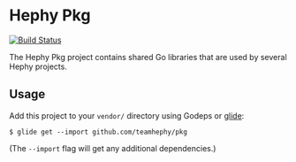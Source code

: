 # Hephy Pkg

[![Build Status](https://travis-ci.org/deis/pkg.svg?branch=master)](https://travis-ci.org/deis/pkg)

The Hephy Pkg project contains shared Go libraries that are used by
several Hephy projects.

## Usage

Add this project to your `vendor/` directory using Godeps or
[glide](https://github.com/Masterminds/glide):

```
$ glide get --import github.com/teamhephy/pkg
```

(The `--import` flag will get any additional dependencies.)
